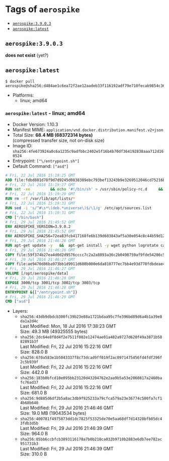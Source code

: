 <!-- THIS FILE IS GENERATED VIA '.template-helpers/generate-tag-details.pl' -->

# Tags of `aerospike`

-	[`aerospike:3.9.0.3`](#aerospike3903)
-	[`aerospike:latest`](#aerospikelatest)

## `aerospike:3.9.0.3`

**does not exist** (yet?)

## `aerospike:latest`

```console
$ docker pull aerospike@sha256:d484ae1c6ea72f2ae12aadeb33f116192adf79e710fecab9854c369dca9864dc
```

-	Platforms:
	-	linux; amd64

### `aerospike:latest` - linux; amd64

-	Docker Version: 1.10.3
-	Manifest MIME: `application/vnd.docker.distribution.manifest.v2+json`
-	Total Size: **68.4 MB (68372314 bytes)**  
	(compressed transfer size, not on-disk size)
-	Image ID: `sha256:4fe673924a0c6a1235c9adfbbc2402e5f16b4b70df364192838aaa712d160524`
-	Entrypoint: `["\/entrypoint.sh"]`
-	Default Command: `["asd"]`

```dockerfile
# Fri, 22 Jul 2016 15:19:25 GMT
ADD file:fdbd881d78f9d7d9245d0838389ebc793bef13243b9e3269512046cd75216baf in /
# Fri, 22 Jul 2016 15:19:27 GMT
RUN set -xe 		&& echo '#!/bin/sh' > /usr/sbin/policy-rc.d 	&& echo 'exit 101' >> /usr/sbin/policy-rc.d 	&& chmod +x /usr/sbin/policy-rc.d 		&& dpkg-divert --local --rename --add /sbin/initctl 	&& cp -a /usr/sbin/policy-rc.d /sbin/initctl 	&& sed -i 's/^exit.*/exit 0/' /sbin/initctl 		&& echo 'force-unsafe-io' > /etc/dpkg/dpkg.cfg.d/docker-apt-speedup 		&& echo 'DPkg::Post-Invoke { "rm -f /var/cache/apt/archives/*.deb /var/cache/apt/archives/partial/*.deb /var/cache/apt/*.bin || true"; };' > /etc/apt/apt.conf.d/docker-clean 	&& echo 'APT::Update::Post-Invoke { "rm -f /var/cache/apt/archives/*.deb /var/cache/apt/archives/partial/*.deb /var/cache/apt/*.bin || true"; };' >> /etc/apt/apt.conf.d/docker-clean 	&& echo 'Dir::Cache::pkgcache ""; Dir::Cache::srcpkgcache "";' >> /etc/apt/apt.conf.d/docker-clean 		&& echo 'Acquire::Languages "none";' > /etc/apt/apt.conf.d/docker-no-languages 		&& echo 'Acquire::GzipIndexes "true"; Acquire::CompressionTypes::Order:: "gz";' > /etc/apt/apt.conf.d/docker-gzip-indexes 		&& echo 'Apt::AutoRemove::SuggestsImportant "false";' > /etc/apt/apt.conf.d/docker-autoremove-suggests
# Fri, 22 Jul 2016 15:19:29 GMT
RUN rm -rf /var/lib/apt/lists/*
# Fri, 22 Jul 2016 15:19:31 GMT
RUN sed -i 's/^#\s*\(deb.*universe\)$/\1/g' /etc/apt/sources.list
# Fri, 22 Jul 2016 15:19:31 GMT
CMD ["/bin/bash"]
# Fri, 29 Jul 2016 21:45:52 GMT
ENV AEROSPIKE_VERSION=3.9.0.2
# Fri, 29 Jul 2016 21:45:52 GMT
ENV AEROSPIKE_SHA256=72ea83fcb417168fe6b139d603843af5a30e054c8c44b59d1280648263560a45
# Fri, 29 Jul 2016 21:46:26 GMT
RUN apt-get update -y   &&  apt-get install -y wget python logrotate ca-certificates   && wget "https://www.aerospike.com/artifacts/aerospike-server-community/${AEROSPIKE_VERSION}/aerospike-server-community-${AEROSPIKE_VERSION}-ubuntu16.04.tgz" -O aerospike-server.tgz   && echo "$AEROSPIKE_SHA256 *aerospike-server.tgz" | sha256sum -c -   && mkdir aerospike   && tar xzf aerospike-server.tgz --strip-components=1 -C aerospike   && dpkg -i aerospike/aerospike-server-*.deb   && mkdir -p /var/log/aerospike/   && mkdir -p /var/run/aerospike/   && rm -rf aerospike-server.tgz aerospike /var/lib/apt/lists/*
# Fri, 29 Jul 2016 21:46:26 GMT
COPY file:59f374b27ea4d0d2d9576cccc7c2a2a8893a36c2b0498759af9fde54286c59e8 in /etc/aerospike/aerospike.conf
# Fri, 29 Jul 2016 21:46:27 GMT
COPY file:ae9470d86ba973bb1d9911d608b000e6da810777ec7bb4e93d778fdbdeae4501 in /entrypoint.sh
# Fri, 29 Jul 2016 21:46:27 GMT
VOLUME [/opt/aerospike/data]
# Fri, 29 Jul 2016 21:46:28 GMT
EXPOSE 3000/tcp 3001/tcp 3002/tcp 3003/tcp
# Fri, 29 Jul 2016 21:46:28 GMT
ENTRYPOINT &{["/entrypoint.sh"]}
# Fri, 29 Jul 2016 21:46:29 GMT
CMD ["asd"]
```

-	Layers:
	-	`sha256:43db9dbdcb300fc39b23e88a1721bdaa95c7fe396bd89d6a4b1a39e8da1a2d4c`  
		Last Modified: Mon, 18 Jul 2016 17:38:23 GMT  
		Size: 49.3 MB (49325555 bytes)
	-	`sha256:2dc64e8f8d4f2e7511f002e12474ae01a482a9727d620f49a3871b5882891b3f`  
		Last Modified: Fri, 22 Jul 2016 15:22:16 GMT  
		Size: 828.0 B
	-	`sha256:670a583e1b5043337f8c73dcad9ff019f2ac0971475456fd4fdf296f2c5b939f`  
		Last Modified: Fri, 22 Jul 2016 15:22:16 GMT  
		Size: 442.0 B
	-	`sha256:183b0bfcd10e095bb23120d43204762e2aa9b5a53e2060817a2460bafc76ad37`  
		Last Modified: Fri, 22 Jul 2016 15:22:16 GMT  
		Size: 681.0 B
	-	`sha256:9d885d6df2b5a8ac3db9f925233a79cfca579a23e36774c500fa7cf14b68b640`  
		Last Modified: Fri, 29 Jul 2016 21:46:46 GMT  
		Size: 19.0 MB (19043534 bytes)
	-	`sha256:400781f4975873dd1dc7825f53325de70e5aa68df7d14328bfb85dc43fdb3d5b`  
		Last Modified: Fri, 29 Jul 2016 21:46:39 GMT  
		Size: 964.0 B
	-	`sha256:85bb6ccbfcb3893116178a7b0b218ca032b9710b2883e6db7ee782ac951731b3`  
		Last Modified: Fri, 29 Jul 2016 21:46:39 GMT  
		Size: 310.0 B
